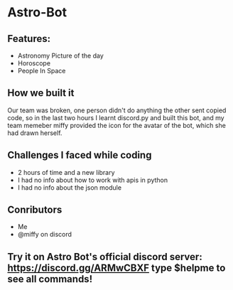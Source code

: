 # Astro-Bot

## Features:
- Astronomy Picture of the day
- Horoscope
- People In Space

## How we built it

Our team was broken, one person didn't do anything the other sent copied code, so in the last two hours I learnt discord.py and built this bot, and my team memeber miffy provided the icon for the avatar of the bot, which she had drawn herself. 

## Challenges I faced while coding
- 2 hours of time and a new library
- I had no info about how to work with apis in python
- I had no info about the json module

## Conributors
- Me
- @miffy on discord 

## Try it on Astro Bot's official discord server: https://discord.gg/ARMwCBXF type $helpme to see all commands!
